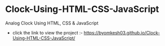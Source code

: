 # Clock-Using-HTML-CSS-JavaScript
Analog Clock Using HTML, CSS & JavaScript





* click the link to view the project :- https://byomkesh03.github.io/Clock-Using-HTML-CSS-JavaScript/
